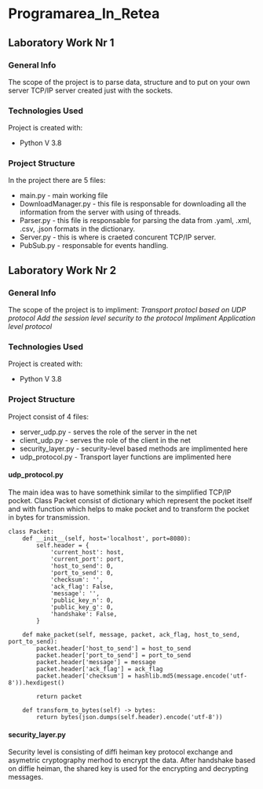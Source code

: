 # Programarea_In_Retea
## Laboratory Work Nr 1
### General Info
The scope of the project is to parse data, structure and to put on your own server TCP/IP server created just with the sockets.
### Technologies Used
Project is created with:
* Python V 3.8
### Project Structure
In the project there are 5 files:
* main.py - main working file
* DownloadManager.py - this file is responsable for downloading all the information from the server with using of threads.
* Parser.py - this file is responsable for parsing the data from .yaml, .xml, .csv, .json formats in the dictionary.
* Server.py - this is where is craeted concurent TCP/IP server.
* PubSub.py - responsable for events handling.
## Laboratory Work Nr 2
### General Info
The scope of the project is to impliment:
*Transport protocl based on UDP protocol*
*Add the session level security to the protocol*
*Impliment Application level protocol*
### Technologies Used
Project is created with:
* Python V 3.8
### Project Structure
Project consist of 4 files:
* server_udp.py - serves the role of the server in the net
* client_udp.py - serves the role of the client in the net
* security_layer.py - security-level based methods are implimented here
* udp_protocol.py - Transport layer functions are implimented here
#### udp_protocol.py
The main idea was to have somethink similar to the simplified TCP/IP pocket. Class Packet consist of dictionary which represent the pocket itself and with function which helps to make pocket and to transform the pocket in bytes for transmission.

    class Packet:
        def __init__(self, host='localhost', port=8080):
            self.header = {
                'current_host': host,
                'current_port': port,
                'host_to_send': 0,
                'port_to_send': 0,
                'checksum': '',
                'ack_flag': False,
                'message': '',
                'public_key_n': 0,
                'public_key_g': 0,
                'handshake': False,
            }

        def make_packet(self, message, packet, ack_flag, host_to_send, port_to_send):
            packet.header['host_to_send'] = host_to_send
            packet.header['port_to_send'] = port_to_send
            packet.header['message'] = message
            packet.header['ack_flag'] = ack_flag
            packet.header['checksum'] = hashlib.md5(message.encode('utf-8')).hexdigest()

            return packet

        def transform_to_bytes(self) -> bytes:
            return bytes(json.dumps(self.header).encode('utf-8'))
#### security_layer.py            
 Security level is consisting of diffi heiman key protocol exchange and asymetric cryptography merhod to encrypt the data. After handshake based on diffie heiman, the shared key is used for the encrypting and decrypting messages.
 
